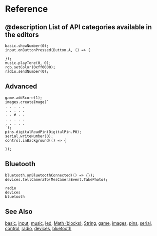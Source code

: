 # Reference

## @description List of API categories available in the editors

```namespaces
basic.showNumber(0);
input.onButtonPressed(Button.A, () => {

});
music.playTone(0, 0);
rgb.setColor(0xff0000);
radio.sendNumber(0);
```
## Advanced

```namespaces
game.addScore(1);
images.createImage(`
. . . . .
. . . . .
. . # . .
. . . . .
. . . . .
`);
pins.digitalReadPin(DigitalPin.P0);
serial.writeNumber(0);
control.inBackground(() => {

});
```

## Bluetooth

```namespaces
bluetooth.onBluetoothConnected(() => {});
devices.tellCameraTo(MesCameraEvent.TakePhoto);
```

```package
radio
devices
bluetooth
```

## See Also

[basic](/reference/basic), [input](/reference/input), [music](/reference/music), [led](/reference/led), [Math (blocks)](/blocks/math), [String](/types/string), [game](/reference/game), [images](/reference/images), [pins](/reference/pins), [serial](/reference/serial), [control](/reference/control), [radio](/reference/radio), [devices](/reference/devices), [bluetooth](/reference/bluetooth)
